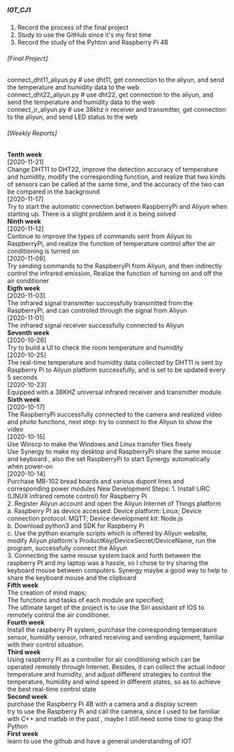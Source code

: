 ##### IOT_CJ1  
  1. Record the process of the final project  
  2. Study to use the GitHub since it's my first time  
  3. Record the study of the Pyhton and Raspberry Pi 4B  

###### [Final Project]  
  connect_dht11_aliyun.py # use dht11, get connection to the aliyun, and send the temperature and humidity data to the web   
  connect_dht22_aliyun.py # use dht22, get connection to the aliyun, and send the temperature and humidity data to the web   
  connect_ir_aliyun.py    # use 38khz ir receiver and transmitter, get connection to the aliyun, and send LED status to the web   
###### [Weekly Reports]
  **Tenth week**    
  [2020-11-21]   
  Change DHT11 to DHT22, improve the detection accuracy of temperature and humidity, modify the corresponding function, and realize that two kinds of sensors can be called at the same time, and the accuracy of the two can be compared in the background   
  [2020-11-17]    
  Try to start the automatic connection between RaspberryPi and Aliyun when starting up. There is a slight problem and it is being solved    
  **Ninth week**      
  [2020-11-12]    
  Continue to improve the types of commands sent from Aliyun to RaspberryPi, and realize the function of temperature control after the air conditioning is turned on   
  [2020-11-09]     
  Try sending commands to the RaspberryPi from Aliyun, and then indirectly control the infrared emission, Realize the function of turning on and off the air conditioner       
  **Eigth week**    
  [2020-11-03]  
  The infrared signal transmitter successfully transmitted from the RaspberryPi, and can controled through the signal from Aliyun      
  [2020-11-01]  
  The infrared signal receiver successfully connected to Aliyun  
  **Seventh week**    
  [2020-10-26]  
  Try to build a UI to check the room temperature and humidity  
  [2020-10-25]  
  The real-time temperature and humidity data collected by DHT11 is sent by Raspberry Pi to Aliyun platform successfully, and is set to be updated every 5 seconds  
  [2020-10-23]  
  Equipped with a 38KHZ universal infrared receiver and transmitter module  
  **Sixth week**  
  [2020-10-17]  
  The RaspberryPi successfully connected to the camera and realized video and photo functions, next step: try to connect to the Aliyun to show the video  
  [2020-10-15]  
  Use Winscp to make the Windows and Linux transfer files freely    
  Use Synergy to make my desktop and RaspberryPi share the same mouse and keyboard , also the set RaspberryPi to start Synergy automatically when power-on  
  [2020-10-14]   
  Purchase MB-102 bread boards and various dupont lines and corresponding power modules
  New Development Steps:
    1. Install LIRC (LINUX infrared remote control) for Raspberry Pi  
    2. Register Aliyun account and open the Aliyun Internet of Things platform  
      a. Raspberry PI as device accessed: Device platform: Linux; Device connection protocol: MQTT; Device development kit: Node.js  
      b. Download python3 and SDK for Raspberry Pi  
      c. Use the python example scripts which is offered by Aliyun website, modify Aliyun platform's ProductKey/DeviceSecret/DeviceName, run the program, successfully connect the Aliyun  
    3. Connecting the same mouse system back and forth between the raspberry PI and my laptop was a hassle, so I chose to try sharing the keyboard mouse between computers. Synergy maybe a good way to help to share the keyboard mouse and the clipboard    
  **Fifth week**  
    The creation of mind maps;  
    The functions and tasks of each module are specified;  
    The ultimate target of the project is to use the Siri assistant of IOS to remotely control the air conditioner.    
  **Fourth week**  
    Install the raspberry PI system, purchase the corresponding temperature sensor, humidity sensor, infrared receiving and sending equipment, familiar with their control situation.   
  **Third week**  
    Using raspberry PI as a controller for air conditioning which can be operated remotely through Internet. Besides, it can collect the actual indoor temperature and humidity, and adjust 
    different strategies to control the temperature, humidity and wind speed in different states, so as to achieve the best real-time control state  
  **Second week**  
    purchase the Raspberry Pi 4B with a camera and a display screen  
    try to use the Raspberry Pi and call the camera, since I used to be familiar with C++ and matlab in the past , maybe I still need some time to grasp the Python  
  **First week**  
    learn to use the github and have a general understanding of IOT  
